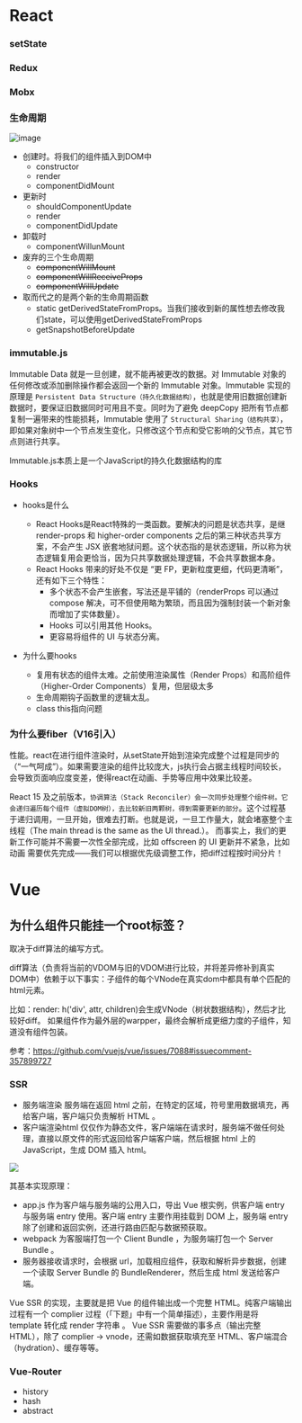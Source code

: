 
# React

### setState

### Redux

### Mobx

### 生命周期

![image](https://user-images.githubusercontent.com/6310131/57915545-9ed18d80-78c3-11e9-8aa5-6d1fb2cd6f63.png)

* 创建时。将我们的组件插入到DOM中
    * constructor
    * render
    * componentDidMount
* 更新时
    * shouldComponentUpdate
    * render
    * componentDidUpdate
* 卸载时
    * componentWillunMount
* 废弃的三个生命周期
    * ~~componentWillMount~~
    * ~~componentWillReceiveProps~~
    * ~~componentWillUpdate~~
* 取而代之的是两个新的生命周期函数
    * static getDerivedStateFromProps。当我们接收到新的属性想去修改我们state，可以使用getDerivedStateFromProps
    * getSnapshotBeforeUpdate

### immutable.js
Immutable Data 就是一旦创建，就不能再被更改的数据。对 Immutable 对象的任何修改或添加删除操作都会返回一个新的 Immutable 对象。Immutable 实现的原理是 `Persistent Data Structure（持久化数据结构）`，也就是使用旧数据创建新数据时，要保证旧数据同时可用且不变。同时为了避免 deepCopy 把所有节点都复制一遍带来的性能损耗，Immutable 使用了 `Structural Sharing（结构共享）`，即如果对象树中一个节点发生变化，只修改这个节点和受它影响的父节点，其它节点则进行共享。

Immutable.js本质上是一个JavaScript的持久化数据结构的库

### Hooks

* hooks是什么
    * React Hooks是React特殊的一类函数。要解决的问题是状态共享，是继 render-props 和 higher-order components 之后的第三种状态共享方案，不会产生 JSX 嵌套地狱问题。这个状态指的是状态逻辑，所以称为状态逻辑复用会更恰当，因为只共享数据处理逻辑，不会共享数据本身。
    * React Hooks 带来的好处不仅是 “更 FP，更新粒度更细，代码更清晰”，还有如下三个特性：
        * 多个状态不会产生嵌套，写法还是平铺的（renderProps 可以通过 compose 解决，可不但使用略为繁琐，而且因为强制封装一个新对象而增加了实体数量）。
        * Hooks 可以引用其他 Hooks。
        * 更容易将组件的 UI 与状态分离。

* 为什么要hooks
    * 复用有状态的组件太难。之前使用渲染属性（Render Props）和高阶组件（Higher-Order Components）复用，但层级太多
    * 生命周期钩子函数里的逻辑太乱。
    * class this指向问题

### 为什么要fiber（V16引入）

性能。react在进行组件渲染时，从setState开始到渲染完成整个过程是同步的（“一气呵成”）。如果需要渲染的组件比较庞大，js执行会占据主线程时间较长，会导致页面响应度变差，使得react在动画、手势等应用中效果比较差。

React 15 及之前版本，`协调算法（Stack Reconciler）会一次同步处理整个组件树。它会递归遍历每个组件（虚拟DOM树），去比较新旧两颗树，得到需要更新的部分`。这个过程基于递归调用，一旦开始，很难去打断。也就是说，一旦工作量大，就会堵塞整个主线程（The main thread is the same as the UI thread.）。
而事实上，我们的更新工作可能并不需要一次性全部完成，比如 offscreen 的 UI 更新并不紧急，比如 动画 需要优先完成——我们可以根据优先级调整工作，把diff过程按时间分片！

# Vue

## 为什么组件只能挂一个root标签？

取决于diff算法的编写方式。

diff算法（负责将当前的VDOM与旧的VDOM进行比较，并将差异修补到真实DOM中）依赖于以下事实：子组件的每个VNode在真实dom中都具有单个匹配的html元素。

比如：render: h('div', attr, children)会生成VNode（树状数据结构），然后才比较好diff。
如果组件作为最外层的warpper，最终会解析成更细力度的子组件，知道没有组件包装。

参考：https://github.com/vuejs/vue/issues/7088#issuecomment-357899727

### SSR
* 服务端渲染
服务端在返回 html 之前，在特定的区域，符号里用数据填充，再给客户端，客户端只负责解析 HTML 。
* 客户端渲染html 仅仅作为静态文件，客户端端在请求时，服务端不做任何处理，直接以原文件的形式返回给客户端客户端，然后根据 html 上的 JavaScript，生成 DOM 插入 html。

![](https://user-gold-cdn.xitu.io/2018/3/4/161ef7bf329e8812?imageView2/0/w/1280/h/960/format/webp/ignore-error/1)

其基本实现原理：

* app.js 作为客户端与服务端的公用入口，导出 Vue 根实例，供客户端 entry 与服务端 entry 使用。客户端 entry 主要作用挂载到 DOM 上，服务端 entry 除了创建和返回实例，还进行路由匹配与数据预获取。
* webpack 为客服端打包一个 Client Bundle ，为服务端打包一个 Server Bundle 。
* 服务器接收请求时，会根据 url，加载相应组件，获取和解析异步数据，创建一个读取 Server Bundle 的 BundleRenderer，然后生成 html 发送给客户端。

Vue SSR 的实现，主要就是把 Vue 的组件输出成一个完整 HTML。纯客户端输出过程有一个 complier 过程（「下题」中有一个简单描述），主要作用是将 template 转化成 render 字符串 。
Vue SSR 需要做的事多点（输出完整 HTML），除了 complier -> vnode，还需如数据获取填充至 HTML、客户端混合（hydration）、缓存等等。

### Vue-Router
* history
* hash
* abstract
